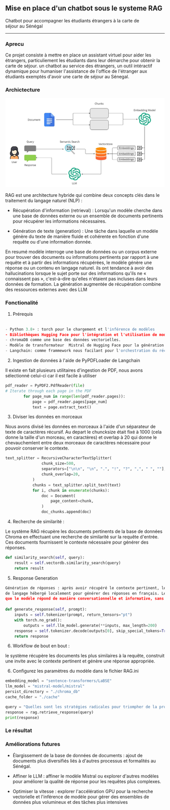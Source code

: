 ## Mise en place d'un chatbot sous le systeme RAG
Chatbot pour accompagner les étudiants étrangers à la carte de séjour au Sénégal
<hr>

### Aprecu
Ce projet consiste à mettre en place un assistant virtuel pour aider les étrangers, particuliement les étudiants dans leur démarche pour obtenir la carte de séjour.
un chatbot au service des étrangers, un outil intéractif dynamique pour humaniser l'assistance de l'office de l'étranger aux étudiants exemptés d'avoir une 
carte de séjour au Sénegal.


### Archictecture

![Architecture RAG](images/rag_architecture.jpg)

RAG est une architecture hybride qui combine deux concepts clés dans le traitement du langage naturel (NLP) :

* Récupération d'information (retrieval) : Lorsqu'un modèle cherche dans une base de données externe ou un 
ensemble de documents pertinents pour récupérer les informations nécessaires. 


* Génération de texte (generation) : Une tâche dans laquelle un modèle génère du texte de manière fluide et
cohérente en fonction d'une requête ou d'une information donnée. 

En resumé modèle interroge une base de données ou un corpus externe pour trouver des documents ou informations 
pertinents par rapport à une requête et à partir des informations récupérées, le modèle génère une réponse ou
un contenu en langage naturel. ils ont tendance à avoir des hallucinations lorsque le sujet porte sur des 
informations qu'ils ne « connaissent pas », c'est-à-dire qu'elles n'étaient pas incluses dans leurs données 
de formation. La génération augmentée de récupération combine des ressources externes avec des LLM


### Fonctionalité

1. Prérequis

```python

- Python 3.8+ : torch pour le chargement et l'inférence de modèles
- Bibliothèques Hugging Face pour l'intégration et l'utilisation de modèles de langage
- chromaDB comme une base des données vectorielles.
- Modèle de transformateur  Mistral de Hugging Face pour la génération des réponses
- Langchain: comme frammework nous facilant pour l'orchestration du récupérateur et du générateur 


```

2. 	Ingestion de données à l'aide de PyPDFLoader de Langchain

Il existe en fait plusieurs utilitaires d'ingestion de PDF, nous avons sélectionné celui-ci car il est 
facile à utiliser

```python
pdf_reader = PyPDF2.PdfReader(file)
# Iterate through each page in the PDF
        for page_num in range(len(pdf_reader.pages)):
            page = pdf_reader.pages[page_num]
            text = page.extract_text()
```

3. Diviser les données en morceaux

Nous avons divisé les données en morceaux à l'aide d'un séparateur de texte de caractères récursif. Au depart le chuncksize
était fixé à 1000 (cela donne la taille d'un morceau, en caractères)  et overlap à 20 qui donne le chevauchemlent entre deux morceaux
de caractères nécessaire pour pouvoir conserver le contexte.

```python
text_splitter = RecursiveCharacterTextSplitter(
                chunk_size=500,
                separators=["\n\n", "\n", ".", "!", "?", ",", " ", ""],
                chunk_overlap=20,
            )
            chunks = text_splitter.split_text(text)
            for i, chunk in enumerate(chunks):
                doc = Document(
                    page_content=chunk,
                )
                doc_chunks.append(doc)
```
4. Recherche de similarité :


Le système RAG récupère les documents pertinents de la base de données Chroma en effectuant une
recherche de similarité sur la requête d'entrée. Ces documents fournissent le contexte nécessaire
pour générer des réponses.

```python
def similarity_search(self, query):
    result = self.vectordb.similarity_search(query)
    return result
```

5. Response Generation

```python
Génération de réponses : après avoir récupéré le contexte pertinent, le système utilise un modèle 
de langage hébergé localement pour générer des réponses en français. Le modèle d'invite garantit 
que le modèle répond de manière conversationnelle et informative, sans mentionner sa nature d'IA.

def generate_response(self, prompt):
    inputs = self.tokenizer(prompt, return_tensors="pt")
    with torch.no_grad():
        outputs = self.llm_model.generate(**inputs, max_length=200)
    response = self.tokenizer.decode(outputs[0], skip_special_tokens=True)
    return response
```

6. Workflow de bout en bout : 

le système récupère les documents les plus similaires à la requête, construit une invite avec 
le contexte pertinent et génère une réponse appropriée.

6. Configurez les paramètres du modèle dans le fichier RAG.ini

```python
embedding_model = "sentence-transformers/LaBSE"
llm_model = "mistral-model/mistral"
persist_directory = "./chroma_db"
cache_folder = "./cache"

```


```python
query = "Quelles sont les stratégies radicales pour triompher de la procrastination ?"
response = rag.retrieve_response(query)
print(response)
```
### Le résultat


### Améliorations futures

* Élargissement de la base de données de documents : ajout de documents plus diversifiés liés à 
d'autres processus et formalités au Sénégal.

* Affiner le LLM : affiner le modèle Mistral ou explorer d'autres modèles pour améliorer la 
qualité de réponse pour les requêtes plus complexes. 

* Optimiser la vitesse : explorer l'accélération GPU pour la recherche vectorielle et l'inférence 
de modèle pour gérer des ensembles de données plus volumineux et des tâches plus intensives










